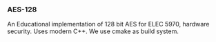 ### AES-128

An Educational implementation of 128 bit AES for ELEC 5970, hardware security.
Uses modern C++. We use cmake as build system.
